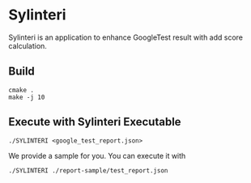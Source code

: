 # Sylinteri

Sylinteri is an application to enhance GoogleTest result with add score calculation.

## Build 

```
cmake .
make -j 10
```

## Execute with Sylinteri Executable

```
./SYLINTERI <google_test_report.json>
```

We provide a sample for you. You can execute it with

```
./SYLINTERI ./report-sample/test_report.json
```